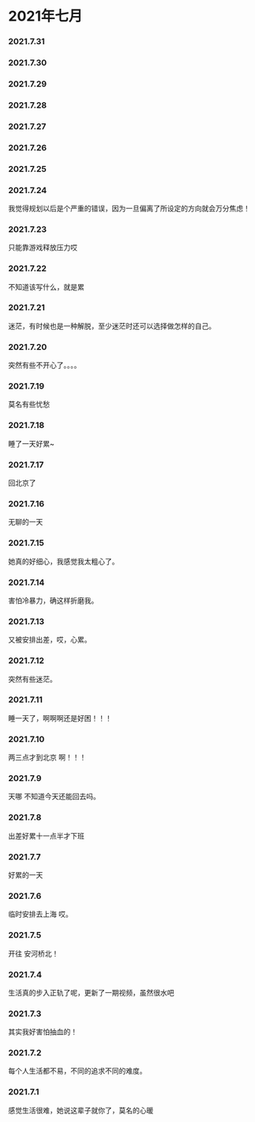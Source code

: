 # 2021年七月
### 2021.7.31
### 2021.7.30
### 2021.7.29
### 2021.7.28
### 2021.7.27
### 2021.7.26
### 2021.7.25
### 2021.7.24
我觉得规划以后是个严重的错误，因为一旦偏离了所设定的方向就会万分焦虑！
### 2021.7.23
只能靠游戏释放压力哎
### 2021.7.22
不知道该写什么，就是累
### 2021.7.21
迷茫，有时候也是一种解脱，至少迷茫时还可以选择做怎样的自己。
### 2021.7.20
突然有些不开心了。。。。
### 2021.7.19
莫名有些忧愁
### 2021.7.18
睡了一天好累~
### 2021.7.17
回北京了
### 2021.7.16
无聊的一天
### 2021.7.15
她真的好细心，我感觉我太粗心了。
### 2021.7.14
害怕冷暴力，确这样折磨我。
### 2021.7.13
又被安排出差，哎，心累。
### 2021.7.12
突然有些迷茫。
### 2021.7.11
睡一天了，啊啊啊还是好困！！！
### 2021.7.10
两三点才到北京 啊！！！
### 2021.7.9
天哪 不知道今天还能回去吗。
### 2021.7.8
出差好累十一点半才下班
### 2021.7.7
好累的一天
### 2021.7.6
临时安排去上海 哎。
### 2021.7.5
开往 安河桥北！
### 2021.7.4
生活真的步入正轨了呢，更新了一期视频，虽然很水吧
### 2021.7.3
其实我好害怕抽血的！
### 2021.7.2
每个人生活都不易，不同的追求不同的难度。
### 2021.7.1
感觉生活很难，她说这辈子就你了，莫名的心暖
